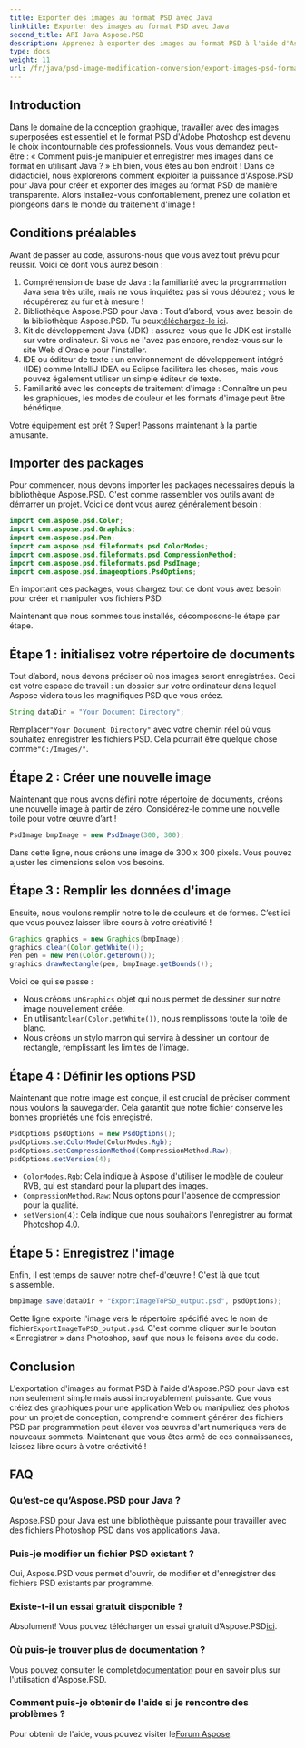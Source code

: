```yaml
---
title: Exporter des images au format PSD avec Java
linktitle: Exporter des images au format PSD avec Java
second_title: API Java Aspose.PSD
description: Apprenez à exporter des images au format PSD à l'aide d'Aspose.PSD pour Java dans un guide simple étape par étape. Parfait pour les développeurs et les graphistes.
type: docs
weight: 11
url: /fr/java/psd-image-modification-conversion/export-images-psd-format/
---
```

## Introduction

Dans le domaine de la conception graphique, travailler avec des images superposées est essentiel et le format PSD d'Adobe Photoshop est devenu le choix incontournable des professionnels. Vous vous demandez peut-être : « Comment puis-je manipuler et enregistrer mes images dans ce format en utilisant Java ? » Eh bien, vous êtes au bon endroit ! Dans ce didacticiel, nous explorerons comment exploiter la puissance d'Aspose.PSD pour Java pour créer et exporter des images au format PSD de manière transparente. Alors installez-vous confortablement, prenez une collation et plongeons dans le monde du traitement d'image !

## Conditions préalables

Avant de passer au code, assurons-nous que vous avez tout prévu pour réussir. Voici ce dont vous aurez besoin :

1. Compréhension de base de Java : la familiarité avec la programmation Java sera très utile, mais ne vous inquiétez pas si vous débutez ; vous le récupérerez au fur et à mesure !
2.  Bibliothèque Aspose.PSD pour Java : Tout d’abord, vous avez besoin de la bibliothèque Aspose.PSD. Tu peux[téléchargez-le ici](https://releases.aspose.com/psd/java/).
3. Kit de développement Java (JDK) : assurez-vous que le JDK est installé sur votre ordinateur. Si vous ne l'avez pas encore, rendez-vous sur le site Web d'Oracle pour l'installer.
4. IDE ou éditeur de texte : un environnement de développement intégré (IDE) comme IntelliJ IDEA ou Eclipse facilitera les choses, mais vous pouvez également utiliser un simple éditeur de texte.
5. Familiarité avec les concepts de traitement d'image : Connaître un peu les graphiques, les modes de couleur et les formats d'image peut être bénéfique.

Votre équipement est prêt ? Super! Passons maintenant à la partie amusante.

## Importer des packages

Pour commencer, nous devons importer les packages nécessaires depuis la bibliothèque Aspose.PSD. C'est comme rassembler vos outils avant de démarrer un projet. Voici ce dont vous aurez généralement besoin :

```java
import com.aspose.psd.Color;
import com.aspose.psd.Graphics;
import com.aspose.psd.Pen;
import com.aspose.psd.fileformats.psd.ColorModes;
import com.aspose.psd.fileformats.psd.CompressionMethod;
import com.aspose.psd.fileformats.psd.PsdImage;
import com.aspose.psd.imageoptions.PsdOptions;
```

En important ces packages, vous chargez tout ce dont vous avez besoin pour créer et manipuler vos fichiers PSD.

Maintenant que nous sommes tous installés, décomposons-le étape par étape. 

## Étape 1 : initialisez votre répertoire de documents

Tout d’abord, nous devons préciser où nos images seront enregistrées. Ceci est votre espace de travail : un dossier sur votre ordinateur dans lequel Aspose videra tous les magnifiques PSD que vous créez.

```java
String dataDir = "Your Document Directory";
```
 Remplacer`"Your Document Directory"` avec votre chemin réel où vous souhaitez enregistrer les fichiers PSD. Cela pourrait être quelque chose comme`"C:/Images/"`. 

## Étape 2 : Créer une nouvelle image

Maintenant que nous avons défini notre répertoire de documents, créons une nouvelle image à partir de zéro. Considérez-le comme une nouvelle toile pour votre œuvre d’art !

```java
PsdImage bmpImage = new PsdImage(300, 300);
```
Dans cette ligne, nous créons une image de 300 x 300 pixels. Vous pouvez ajuster les dimensions selon vos besoins. 

## Étape 3 : Remplir les données d'image

Ensuite, nous voulons remplir notre toile de couleurs et de formes. C’est ici que vous pouvez laisser libre cours à votre créativité !

```java
Graphics graphics = new Graphics(bmpImage);
graphics.clear(Color.getWhite());
Pen pen = new Pen(Color.getBrown());
graphics.drawRectangle(pen, bmpImage.getBounds());
```
Voici ce qui se passe :
-  Nous créons un`Graphics` objet qui nous permet de dessiner sur notre image nouvellement créée.
-  En utilisant`clear(Color.getWhite())`, nous remplissons toute la toile de blanc.
- Nous créons un stylo marron qui servira à dessiner un contour de rectangle, remplissant les limites de l'image.

## Étape 4 : Définir les options PSD

Maintenant que notre image est conçue, il est crucial de préciser comment nous voulons la sauvegarder. Cela garantit que notre fichier conserve les bonnes propriétés une fois enregistré.

```java
PsdOptions psdOptions = new PsdOptions();
psdOptions.setColorMode(ColorModes.Rgb);
psdOptions.setCompressionMethod(CompressionMethod.Raw);
psdOptions.setVersion(4);
```
- `ColorModes.Rgb`: Cela indique à Aspose d'utiliser le modèle de couleur RVB, qui est standard pour la plupart des images.
- `CompressionMethod.Raw`: Nous optons pour l'absence de compression pour la qualité.
- `setVersion(4)`: Cela indique que nous souhaitons l'enregistrer au format Photoshop 4.0.

## Étape 5 : Enregistrez l'image

Enfin, il est temps de sauver notre chef-d'œuvre ! C'est là que tout s'assemble. 

```java
bmpImage.save(dataDir + "ExportImageToPSD_output.psd", psdOptions);
```
 Cette ligne exporte l'image vers le répertoire spécifié avec le nom de fichier`ExportImageToPSD_output.psd`. C'est comme cliquer sur le bouton « Enregistrer » dans Photoshop, sauf que nous le faisons avec du code.

## Conclusion

L'exportation d'images au format PSD à l'aide d'Aspose.PSD pour Java est non seulement simple mais aussi incroyablement puissante. Que vous créiez des graphiques pour une application Web ou manipuliez des photos pour un projet de conception, comprendre comment générer des fichiers PSD par programmation peut élever vos œuvres d'art numériques vers de nouveaux sommets. Maintenant que vous êtes armé de ces connaissances, laissez libre cours à votre créativité !

## FAQ

### Qu’est-ce qu’Aspose.PSD pour Java ?
Aspose.PSD pour Java est une bibliothèque puissante pour travailler avec des fichiers Photoshop PSD dans vos applications Java.

### Puis-je modifier un fichier PSD existant ?
Oui, Aspose.PSD vous permet d'ouvrir, de modifier et d'enregistrer des fichiers PSD existants par programme.

### Existe-t-il un essai gratuit disponible ?
 Absolument! Vous pouvez télécharger un essai gratuit d’Aspose.PSD[ici](https://releases.aspose.com/).

### Où puis-je trouver plus de documentation ?
 Vous pouvez consulter le complet[documentation](https://reference.aspose.com/psd/java/) pour en savoir plus sur l'utilisation d'Aspose.PSD.

### Comment puis-je obtenir de l'aide si je rencontre des problèmes ?
 Pour obtenir de l'aide, vous pouvez visiter le[Forum Aspose](https://forum.aspose.com/c/psd/34).